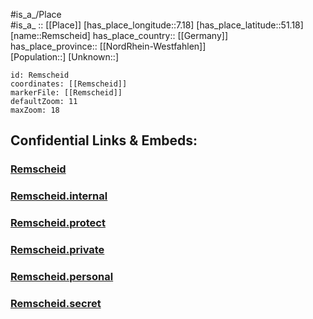 ﻿---
location: [51.18,7.18] 
mapzoom: [7,12] 
mapmarker: city 
type: City
tags:
- geo/City


SpocWebEntityId: 33704
isDeleted: false
confidential: public

---
#is_a_/Place  
#is_a_ :: [[Place]] 
[has_place_longitude::7.18] 
[has_place_latitude::51.18] 
[name::Remscheid] 
has_place_country:: [[Germany]]  
has_place_province:: [[NordRhein-Westfahlen]]  
[Population::] 
[Unknown::] 


```leaflet
id: Remscheid
coordinates: [[Remscheid]] 
markerFile: [[Remscheid]] 
defaultZoom: 11 
maxZoom: 18
```


## Confidential Links & Embeds: 

### [Remscheid](/_public/Earth/Continent/Europe/Europe~Central/Germany/Germany~West/Nord_Rhein-Westfalen/counties~NW/Remscheid.md) 

### [Remscheid.internal](/_internal/Earth/Continent/Europe/Europe~Central/Germany/Germany~West/Nord_Rhein-Westfalen/counties~NW/Remscheid.internal.md) 

### [Remscheid.protect](/_protect/Earth/Continent/Europe/Europe~Central/Germany/Germany~West/Nord_Rhein-Westfalen/counties~NW/Remscheid.protect.md) 

### [Remscheid.private](/_private/Earth/Continent/Europe/Europe~Central/Germany/Germany~West/Nord_Rhein-Westfalen/counties~NW/Remscheid.private.md) 

### [Remscheid.personal](/_personal/Earth/Continent/Europe/Europe~Central/Germany/Germany~West/Nord_Rhein-Westfalen/counties~NW/Remscheid.personal.md) 

### [Remscheid.secret](/_secret/Earth/Continent/Europe/Europe~Central/Germany/Germany~West/Nord_Rhein-Westfalen/counties~NW/Remscheid.secret.md) 
